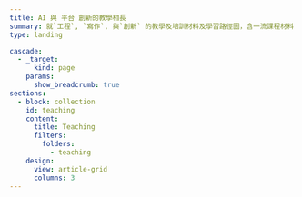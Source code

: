 ```yaml
---
title: AI 與 平台 創新的教學相長
summary: 就`工程`, `寫作`, 與`創新` 的教學及培訓材料及學習路徑圖，含一流課程材料 **API, ML & AI**，以及 **EAP寫作**, **AI 代理** 與 **AI 工程** 的內容。
type: landing

cascade:
  - _target:
      kind: page
    params:
      show_breadcrumb: true
sections:
  - block: collection
    id: teaching
    content:
      title: Teaching
      filters:
        folders:
          - teaching
    design:
      view: article-grid
      columns: 3
---
```

